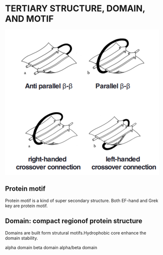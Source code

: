 # TERTIARY STRUCTURE, DOMAIN, AND MOTIF
![](assets/markdown-img-paste-20180316122055907.png)

## Protein motif
Protein motif  is a kind of super secondary structure. Both
EF-hand and Grek key are protein motif.


## Domain: compact regionof protein structure
Domains are built form strutural motifs.Hydrophobic core
enhance the domain stability.

alpha domain
beta domain
alpha/beta domain
